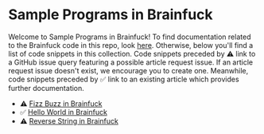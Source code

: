 # Sample Programs in Brainfuck

Welcome to Sample Programs in Brainfuck! To find documentation related to the Brainfuck 
    code in this repo, look [here](https://sample-programs.therenegadecoder.com/languages/brainfuck).
     Otherwise, below you'll find a list of code snippets in this collection. 
    Code snippets preceded by :warning: link to a GitHub 
    issue query featuring a possible article request issue. If an article request issue 
    doesn't exist, we encourage you to create one. Meanwhile, code snippets preceded 
    by :white_check_mark: link to an existing article which provides further documentation.
    

- :warning: [Fizz Buzz in Brainfuck](https://github.com//TheRenegadeCoder/sample-programs-website/issues?utf8=%E2%9C%93&q=is%3Aissue+is%3Aopen+fizz+buzz+brainfuck)
- :white_check_mark: [Hello World in Brainfuck](https://sample-programs.therenegadecoder.com/projects/hello-world/brainfuck)
- :warning: [Reverse String in Brainfuck](https://github.com//TheRenegadeCoder/sample-programs-website/issues?utf8=%E2%9C%93&q=is%3Aissue+is%3Aopen+reverse+string+brainfuck)
